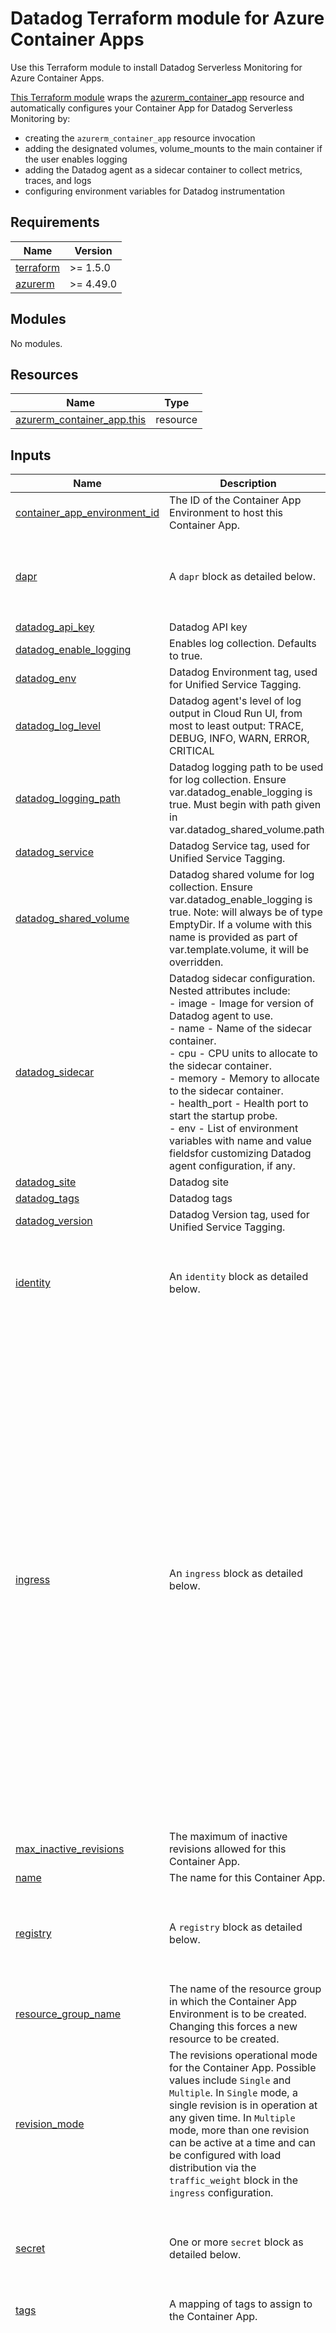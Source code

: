 # Datadog Terraform module for Azure Container Apps

Use this Terraform module to install Datadog Serverless Monitoring for Azure Container Apps.

[This Terraform module](https://registry.terraform.io/modules/DataDog/container-app-datadog/azurerm/latest) wraps the [azurerm_container_app](https://registry.terraform.io/providers/hashicorp/azurerm/latest/docs/resources/container_app) resource and automatically configures your Container App for Datadog Serverless Monitoring by:

* creating the `azurerm_container_app` resource invocation
* adding the designated volumes, volume_mounts to the main container if the user enables logging
* adding the Datadog agent as a sidecar container to collect metrics, traces, and logs
* configuring environment variables for Datadog instrumentation


<!-- BEGIN_TF_DOCS -->
## Requirements

| Name | Version |
|------|---------|
| <a name="requirement_terraform"></a> [terraform](#requirement\_terraform) | >= 1.5.0 |
| <a name="requirement_azurerm"></a> [azurerm](#requirement\_azurerm) | >= 4.49.0 |

## Modules

No modules.

## Resources

| Name | Type |
|------|------|
| [azurerm_container_app.this](https://registry.terraform.io/providers/hashicorp/azurerm/latest/docs/resources/container_app) | resource |

## Inputs

| Name | Description | Type | Default | Required |
|------|-------------|------|---------|:--------:|
| <a name="input_container_app_environment_id"></a> [container\_app\_environment\_id](#input\_container\_app\_environment\_id) | The ID of the Container App Environment to host this Container App. | `string` | n/a | yes |
| <a name="input_dapr"></a> [dapr](#input\_dapr) | A `dapr` block as detailed below. | <pre>object({<br/>    app_id       = string,<br/>    app_port     = optional(number),<br/>    app_protocol = optional(string)<br/>  })</pre> | `null` | no |
| <a name="input_datadog_api_key"></a> [datadog\_api\_key](#input\_datadog\_api\_key) | Datadog API key | `string` | n/a | yes |
| <a name="input_datadog_enable_logging"></a> [datadog\_enable\_logging](#input\_datadog\_enable\_logging) | Enables log collection. Defaults to true. | `bool` | `true` | no |
| <a name="input_datadog_env"></a> [datadog\_env](#input\_datadog\_env) | Datadog Environment tag, used for Unified Service Tagging. | `string` | `null` | no |
| <a name="input_datadog_log_level"></a> [datadog\_log\_level](#input\_datadog\_log\_level) | Datadog agent's level of log output in Cloud Run UI, from most to least output: TRACE, DEBUG, INFO, WARN, ERROR, CRITICAL | `string` | `null` | no |
| <a name="input_datadog_logging_path"></a> [datadog\_logging\_path](#input\_datadog\_logging\_path) | Datadog logging path to be used for log collection. Ensure var.datadog\_enable\_logging is true. Must begin with path given in var.datadog\_shared\_volume.path. | `string` | `"/shared-volume/logs/*.log"` | no |
| <a name="input_datadog_service"></a> [datadog\_service](#input\_datadog\_service) | Datadog Service tag, used for Unified Service Tagging. | `string` | `null` | no |
| <a name="input_datadog_shared_volume"></a> [datadog\_shared\_volume](#input\_datadog\_shared\_volume) | Datadog shared volume for log collection. Ensure var.datadog\_enable\_logging is true. Note: will always be of type EmptyDir. If a volume with this name is provided as part of var.template.volume, it will be overridden. | <pre>object({<br/>    name = string<br/>    path = string<br/>  })</pre> | <pre>{<br/>  "name": "shared-volume",<br/>  "path": "/shared-volume"<br/>}</pre> | no |
| <a name="input_datadog_sidecar"></a> [datadog\_sidecar](#input\_datadog\_sidecar) | Datadog sidecar configuration. Nested attributes include:<br/>- image - Image for version of Datadog agent to use.<br/>- name - Name of the sidecar container.<br/>- cpu - CPU units to allocate to the sidecar container.<br/>- memory - Memory to allocate to the sidecar container.<br/>- health\_port - Health port to start the startup probe.<br/>- env - List of environment variables with name and value fieldsfor customizing Datadog agent configuration, if any. | <pre>object({<br/>    image       = optional(string, "index.docker.io/datadog/serverless-init:latest")<br/>    name        = optional(string, "datadog-sidecar")<br/>    cpu         = optional(number, 0.25)<br/>    memory      = optional(string, "0.5Gi")<br/>    health_port = optional(number, 5555)<br/>    env = optional(list(object({ # user-customizable env vars for Datadog agent configuration<br/>      name  = string<br/>      value = string<br/>    })), null)<br/>  })</pre> | <pre>{<br/>  "cpu": 0.25,<br/>  "health_port": 5555,<br/>  "image": "index.docker.io/datadog/serverless-init:latest",<br/>  "memory": "0.5Gi",<br/>  "name": "datadog-sidecar"<br/>}</pre> | no |
| <a name="input_datadog_site"></a> [datadog\_site](#input\_datadog\_site) | Datadog site | `string` | `"datadoghq.com"` | no |
| <a name="input_datadog_tags"></a> [datadog\_tags](#input\_datadog\_tags) | Datadog tags | `list(string)` | `null` | no |
| <a name="input_datadog_version"></a> [datadog\_version](#input\_datadog\_version) | Datadog Version tag, used for Unified Service Tagging. | `string` | `null` | no |
| <a name="input_identity"></a> [identity](#input\_identity) | An `identity` block as detailed below. | <pre>object({<br/>    identity_ids = optional(set(string)),<br/>    principal_id = string,<br/>    tenant_id    = string,<br/>    type         = string<br/>  })</pre> | `null` | no |
| <a name="input_ingress"></a> [ingress](#input\_ingress) | An `ingress` block as detailed below. | <pre>object({<br/>    allow_insecure_connections = optional(bool),<br/>    client_certificate_mode    = optional(string),<br/>    custom_domain = list(object({<br/>      certificate_binding_type = string,<br/>      certificate_id           = string,<br/>      name                     = string<br/>    })),<br/>    exposed_port     = optional(number),<br/>    external_enabled = optional(bool),<br/>    fqdn             = string,<br/>    target_port      = number,<br/>    transport        = optional(string),<br/>    cors = optional(object({<br/>      allow_credentials_enabled = optional(bool),<br/>      allowed_headers           = optional(list(string)),<br/>      allowed_methods           = optional(list(string)),<br/>      allowed_origins           = list(string),<br/>      exposed_headers           = optional(list(string)),<br/>      max_age_in_seconds        = optional(number)<br/>    })),<br/>    ip_security_restriction = optional(list(object({<br/>      action           = string,<br/>      description      = optional(string),<br/>      ip_address_range = string,<br/>      name             = string<br/>    }))),<br/>    traffic_weight = list(object({<br/>      label           = optional(string),<br/>      latest_revision = optional(bool),<br/>      percentage      = number,<br/>      revision_suffix = optional(string)<br/>    }))<br/>  })</pre> | `null` | no |
| <a name="input_max_inactive_revisions"></a> [max\_inactive\_revisions](#input\_max\_inactive\_revisions) | The maximum of inactive revisions allowed for this Container App. | `number` | `null` | no |
| <a name="input_name"></a> [name](#input\_name) | The name for this Container App. | `string` | n/a | yes |
| <a name="input_registry"></a> [registry](#input\_registry) | A `registry` block as detailed below. | <pre>list(object({<br/>    identity             = optional(string),<br/>    password_secret_name = optional(string),<br/>    server               = string,<br/>    username             = optional(string)<br/>  }))</pre> | `null` | no |
| <a name="input_resource_group_name"></a> [resource\_group\_name](#input\_resource\_group\_name) | The name of the resource group in which the Container App Environment is to be created. Changing this forces a new resource to be created. | `string` | n/a | yes |
| <a name="input_revision_mode"></a> [revision\_mode](#input\_revision\_mode) | The revisions operational mode for the Container App. Possible values include `Single` and `Multiple`. In `Single` mode, a single revision is in operation at any given time. In `Multiple` mode, more than one revision can be active at a time and can be configured with load distribution via the `traffic_weight` block in the `ingress` configuration. | `string` | n/a | yes |
| <a name="input_secret"></a> [secret](#input\_secret) | One or more `secret` block as detailed below. | <pre>set(object({<br/>    identity            = optional(string),<br/>    key_vault_secret_id = optional(string),<br/>    name                = string,<br/>    value               = optional(string)<br/>  }))</pre> | `null` | no |
| <a name="input_tags"></a> [tags](#input\_tags) | A mapping of tags to assign to the Container App. | `map(string)` | `null` | no |
| <a name="input_template"></a> [template](#input\_template) | A `template` block as detailed below. | <pre>object({<br/>    max_replicas                     = optional(number),<br/>    min_replicas                     = optional(number),<br/>    revision_suffix                  = optional(string),<br/>    termination_grace_period_seconds = optional(number),<br/>    azure_queue_scale_rule = optional(list(object({<br/>      name         = string,<br/>      queue_length = number,<br/>      queue_name   = string,<br/>      authentication = list(object({<br/>        secret_name       = string,<br/>        trigger_parameter = string<br/>      }))<br/>    }))),<br/>    container = list(object({<br/>      args    = optional(list(string)),<br/>      command = optional(list(string)),<br/>      cpu     = number,<br/>      image   = string,<br/>      memory  = string,<br/>      name    = string,<br/>      env = optional(list(object({<br/>        name        = string,<br/>        secret_name = optional(string),<br/>        value       = optional(string)<br/>      }))),<br/>      liveness_probe = optional(list(object({<br/>        failure_count_threshold = optional(number),<br/>        host                    = optional(string),<br/>        initial_delay           = optional(number),<br/>        interval_seconds        = optional(number),<br/>        path                    = optional(string),<br/>        port                    = number,<br/>        timeout                 = optional(number),<br/>        transport               = string,<br/>        header = optional(list(object({<br/>          name  = string,<br/>          value = string<br/>        })))<br/>      }))),<br/>      readiness_probe = optional(list(object({<br/>        failure_count_threshold = optional(number),<br/>        host                    = optional(string),<br/>        initial_delay           = optional(number),<br/>        interval_seconds        = optional(number),<br/>        path                    = optional(string),<br/>        port                    = number,<br/>        success_count_threshold = optional(number),<br/>        timeout                 = optional(number),<br/>        transport               = string,<br/>        header = optional(list(object({<br/>          name  = string,<br/>          value = string<br/>        })))<br/>      }))),<br/>      startup_probe = optional(list(object({<br/>        failure_count_threshold = optional(number),<br/>        host                    = optional(string),<br/>        initial_delay           = optional(number),<br/>        interval_seconds        = optional(number),<br/>        path                    = optional(string),<br/>        port                    = number,<br/>        timeout                 = optional(number),<br/>        transport               = string,<br/>        header = optional(list(object({<br/>          name  = string,<br/>          value = string<br/>        })))<br/>      }))),<br/>      volume_mounts = optional(list(object({<br/>        name     = string,<br/>        path     = string,<br/>        sub_path = optional(string)<br/>      })))<br/>    })),<br/>    custom_scale_rule = optional(list(object({<br/>      custom_rule_type = string,<br/>      metadata         = map(string),<br/>      name             = string,<br/>      authentication = optional(list(object({<br/>        secret_name       = string,<br/>        trigger_parameter = string<br/>      })))<br/>    }))),<br/>    http_scale_rule = optional(list(object({<br/>      concurrent_requests = string,<br/>      name                = string,<br/>      authentication = optional(list(object({<br/>        secret_name       = string,<br/>        trigger_parameter = optional(string)<br/>      })))<br/>    }))),<br/>    init_container = optional(list(object({<br/>      args    = optional(list(string)),<br/>      command = optional(list(string)),<br/>      cpu     = optional(number),<br/>      image   = string,<br/>      memory  = optional(string),<br/>      name    = string,<br/>      env = optional(list(object({<br/>        name        = string,<br/>        secret_name = optional(string),<br/>        value       = optional(string)<br/>      }))),<br/>      volume_mounts = optional(list(object({<br/>        name     = string,<br/>        path     = string,<br/>        sub_path = optional(string)<br/>      })))<br/>    }))),<br/>    tcp_scale_rule = optional(list(object({<br/>      concurrent_requests = string,<br/>      name                = string,<br/>      authentication = optional(list(object({<br/>        secret_name       = string,<br/>        trigger_parameter = optional(string)<br/>      })))<br/>    }))),<br/>    volume = optional(list(object({<br/>      mount_options = optional(string),<br/>      name          = string,<br/>      storage_name  = optional(string),<br/>      storage_type  = optional(string)<br/>    })))<br/>  })</pre> | n/a | yes |
| <a name="input_timeouts"></a> [timeouts](#input\_timeouts) | n/a | <pre>object({<br/>    create = optional(string),<br/>    delete = optional(string),<br/>    read   = optional(string),<br/>    update = optional(string)<br/>  })</pre> | `null` | no |
| <a name="input_workload_profile_name"></a> [workload\_profile\_name](#input\_workload\_profile\_name) | The name of the Workload Profile in the Container App Environment to place this Container App. | `string` | `null` | no |

## Outputs

| Name | Description |
|------|-------------|
| <a name="output_container_app_environment_id"></a> [container\_app\_environment\_id](#output\_container\_app\_environment\_id) | The ID of the Container App Environment to host this Container App. |
| <a name="output_custom_domain_verification_id"></a> [custom\_domain\_verification\_id](#output\_custom\_domain\_verification\_id) | The ID of the Custom Domain Verification for this Container App. |
| <a name="output_dapr"></a> [dapr](#output\_dapr) | A `dapr` block as detailed below. |
| <a name="output_id"></a> [id](#output\_id) | The ID of the Container App. |
| <a name="output_identity"></a> [identity](#output\_identity) | An `identity` block as detailed below. |
| <a name="output_ignored_containers"></a> [ignored\_containers](#output\_ignored\_containers) | List of containers that are ignored by the module. |
| <a name="output_ignored_volume_mounts"></a> [ignored\_volume\_mounts](#output\_ignored\_volume\_mounts) | List of volume mounts that overlap with the Datadog shared volume and are ignored by the module. |
| <a name="output_ignored_volumes"></a> [ignored\_volumes](#output\_ignored\_volumes) | List of volumes that are ignored by the module. |
| <a name="output_ingress"></a> [ingress](#output\_ingress) | An `ingress` block as detailed below. |
| <a name="output_latest_revision_fqdn"></a> [latest\_revision\_fqdn](#output\_latest\_revision\_fqdn) | The FQDN of the Latest Revision of the Container App. |
| <a name="output_latest_revision_name"></a> [latest\_revision\_name](#output\_latest\_revision\_name) | The name of the latest Container Revision. |
| <a name="output_location"></a> [location](#output\_location) | The location this Container App is deployed in. This is the same as the Environment in which it is deployed. |
| <a name="output_max_inactive_revisions"></a> [max\_inactive\_revisions](#output\_max\_inactive\_revisions) | The maximum of inactive revisions allowed for this Container App. |
| <a name="output_name"></a> [name](#output\_name) | The name for this Container App. |
| <a name="output_outbound_ip_addresses"></a> [outbound\_ip\_addresses](#output\_outbound\_ip\_addresses) | A list of the Public IP Addresses which the Container App uses for outbound network access. |
| <a name="output_registry"></a> [registry](#output\_registry) | A `registry` block as detailed below. |
| <a name="output_resource_group_name"></a> [resource\_group\_name](#output\_resource\_group\_name) | The name of the resource group in which the Container App Environment is to be created. Changing this forces a new resource to be created. |
| <a name="output_revision_mode"></a> [revision\_mode](#output\_revision\_mode) | The revisions operational mode for the Container App. Possible values include `Single` and `Multiple`. In `Single` mode, a single revision is in operation at any given time. In `Multiple` mode, more than one revision can be active at a time and can be configured with load distribution via the `traffic_weight` block in the `ingress` configuration. |
| <a name="output_secret"></a> [secret](#output\_secret) | One or more `secret` block as detailed below. |
| <a name="output_tags"></a> [tags](#output\_tags) | A mapping of tags to assign to the Container App. |
| <a name="output_template"></a> [template](#output\_template) | A `template` block as detailed below. |
| <a name="output_timeouts"></a> [timeouts](#output\_timeouts) | n/a |
| <a name="output_workload_profile_name"></a> [workload\_profile\_name](#output\_workload\_profile\_name) | The name of the Workload Profile in the Container App Environment to place this Container App. |
<!-- END_TF_DOCS -->
